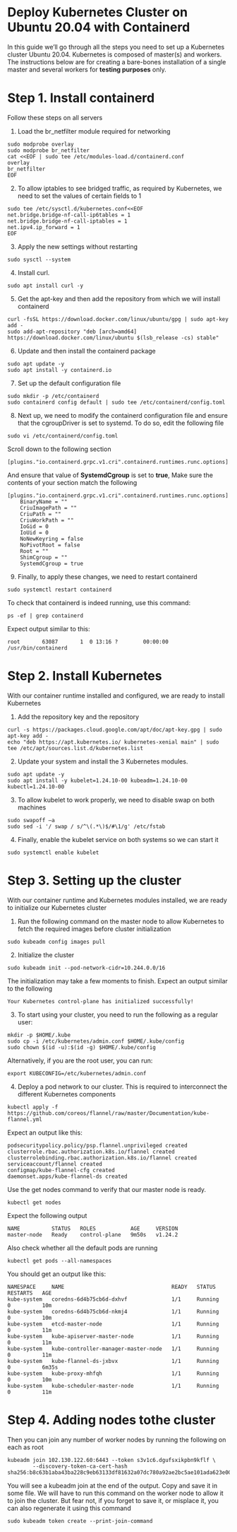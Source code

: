 # Deploy Kubernetes Cluster on Ubuntu 20.04 with Containerd

In this guide we’ll go through all the steps you need to set up a Kubernetes cluster Ubuntu 20.04. Kubernetes is composed of master(s) and workers. The instructions below are for creating a bare-bones installation of a single master and several workers for __testing purposes__ only.

# Step 1. Install containerd
Follow these steps on all servers

1. Load the br_netfilter module required for networking
```
sudo modprobe overlay
sudo modprobe br_netfilter
cat <<EOF | sudo tee /etc/modules-load.d/containerd.conf
overlay
br_netfilter
EOF
```

2. To allow iptables to see bridged traffic, as required by Kubernetes, we need to set the values of certain fields to 1
```
sudo tee /etc/sysctl.d/kubernetes.conf<<EOF
net.bridge.bridge-nf-call-ip6tables = 1
net.bridge.bridge-nf-call-iptables = 1
net.ipv4.ip_forward = 1
EOF
```

3. Apply the new settings without restarting
```
sudo sysctl --system
```

4. Install curl.
```
sudo apt install curl -y
```

5. Get the apt-key and then add the repository from which we will install containerd
```
curl -fsSL https://download.docker.com/linux/ubuntu/gpg | sudo apt-key add -
sudo add-apt-repository "deb [arch=amd64] https://download.docker.com/linux/ubuntu $(lsb_release -cs) stable"
```

6. Update and then install the containerd package
```
sudo apt update -y 
sudo apt install -y containerd.io
```

7. Set up the default configuration file
```
sudo mkdir -p /etc/containerd
sudo containerd config default | sudo tee /etc/containerd/config.toml
```

8. Next up, we need to modify the containerd configuration file and ensure that the cgroupDriver is set to systemd. To do so, edit the following file
```
sudo vi /etc/containerd/config.toml
```
Scroll down to the following section
```
[plugins."io.containerd.grpc.v1.cri".containerd.runtimes.runc.options]
```
And ensure that value of **SystemdCgroup** is set to **true**, Make sure the contents of your section match the following
```
[plugins."io.containerd.grpc.v1.cri".containerd.runtimes.runc.options]
    BinaryName = ""
    CriuImagePath = ""
    CriuPath = ""
    CriuWorkPath = ""
    IoGid = 0
    IoUid = 0
    NoNewKeyring = false
    NoPivotRoot = false
    Root = ""
    ShimCgroup = ""
    SystemdCgroup = true
```
9. Finally, to apply these changes, we need to restart containerd
```
sudo systemctl restart containerd
```
To check that containerd is indeed running, use this command:
```
ps -ef | grep containerd
```
Expect output similar to this:
```
root       63087       1  0 13:16 ?        00:00:00 /usr/bin/containerd
```

# Step 2. Install Kubernetes
With our container runtime installed and configured, we are ready to install Kubernetes

1. Add the repository key and the repository
```
curl -s https://packages.cloud.google.com/apt/doc/apt-key.gpg | sudo apt-key add -
echo "deb https://apt.kubernetes.io/ kubernetes-xenial main" | sudo tee /etc/apt/sources.list.d/kubernetes.list
```

2. Update your system and install the 3 Kubernetes modules.
```
sudo apt update -y
sudo apt install -y kubelet=1.24.10-00 kubeadm=1.24.10-00 kubectl=1.24.10-00
```

3. To allow kubelet to work properly, we need to disable swap on both machines
```
sudo swapoff –a
sudo sed -i '/ swap / s/^\(.*\)$/#\1/g' /etc/fstab
```

4. Finally, enable the kubelet service on both systems so we can start it
```
sudo systemctl enable kubelet
```

# Step 3. Setting up the cluster
With our container runtime and Kubernetes modules installed, we are ready to initialize our Kubernetes cluster

1. Run the following command on the master node to allow Kubernetes to fetch the required images before cluster initialization
```
sudo kubeadm config images pull
```

2. Initialize the cluster
```
sudo kubeadm init --pod-network-cidr=10.244.0.0/16
```
The initialization may take a few moments to finish. Expect an output similar to the following
```
Your Kubernetes control-plane has initialized successfully!
```

3. To start using your cluster, you need to run the following as a regular user:
```
mkdir -p $HOME/.kube
sudo cp -i /etc/kubernetes/admin.conf $HOME/.kube/config
sudo chown $(id -u):$(id -g) $HOME/.kube/config
```
Alternatively, if you are the root user, you can run:
```
export KUBECONFIG=/etc/kubernetes/admin.conf
```
4. Deploy a pod network to our cluster. This is required to interconnect the different Kubernetes components
```
kubectl apply -f https://github.com/coreos/flannel/raw/master/Documentation/kube-flannel.yml
```
Expect an output like this:
```
podsecuritypolicy.policy/psp.flannel.unprivileged created
clusterrole.rbac.authorization.k8s.io/flannel created
clusterrolebinding.rbac.authorization.k8s.io/flannel created
serviceaccount/flannel created
configmap/kube-flannel-cfg created
daemonset.apps/kube-flannel-ds created
```
Use the get nodes command to verify that our master node is ready.
```
kubectl get nodes
```
Expect the following output
```
NAME          STATUS   ROLES           AGE     VERSION
master-node   Ready    control-plane   9m50s   v1.24.2
```
Also check whether all the default pods are running
```
kubectl get pods --all-namespaces
```
You should get an output like this:
```
NAMESPACE     NAME                                  READY   STATUS    RESTARTS   AGE
kube-system   coredns-6d4b75cb6d-dxhvf              1/1     Running   0          10m
kube-system   coredns-6d4b75cb6d-nkmj4              1/1     Running   0          10m
kube-system   etcd-master-node                      1/1     Running   0          11m
kube-system   kube-apiserver-master-node            1/1     Running   0          11m
kube-system   kube-controller-manager-master-node   1/1     Running   0          11m
kube-system   kube-flannel-ds-jxbvx                 1/1     Running   0          6m35s
kube-system   kube-proxy-mhfqh                      1/1     Running   0          10m
kube-system   kube-scheduler-master-node            1/1     Running   0          11m
```
# Step 4. Adding nodes tothe cluster
Then you can join any number of worker nodes by running the following on each as root
```
kubeadm join 102.130.122.60:6443 --token s3v1c6.dgufsxikpbn9kflf \
        --discovery-token-ca-cert-hash sha256:b8c63b1aba43ba228c9eb63133df81632a07dc780a92ae2bc5ae101ada623e00
```
You will see a kubeadm join at the end of the output. Copy and save it in some file. We will have to run this command on the worker node to allow it to join the cluster. But fear not, if you forget to save it, or misplace it, you can also regenerate it using this command
```
sudo kubeadm token create --print-join-command
```
